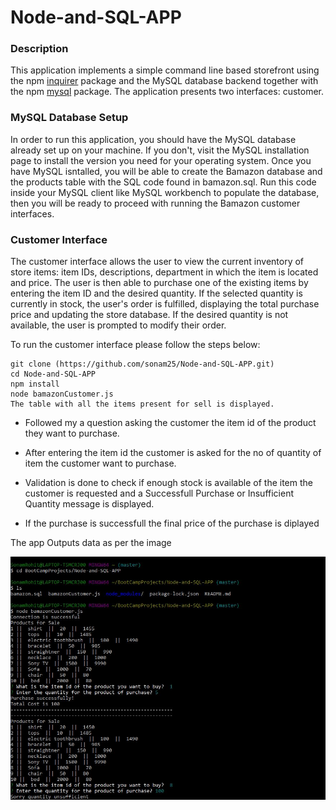 # Node-and-SQL-APP

### Description
This application implements a simple command line based storefront using the npm [inquirer](inquirer) package and the MySQL database backend together with the npm [mysql](mysql) package. The application presents two interfaces: customer.

### MySQL Database Setup
In order to run this application, you should have the MySQL database already set up on your machine. If you don't, visit the MySQL installation page to install the version you need for your operating system. Once you have MySQL isntalled, you will be able to create the Bamazon database and the products table with the SQL code found in bamazon.sql. Run this code inside your MySQL client like MySQL workbench to populate the database, then you will be ready to proceed with running the Bamazon customer interfaces.

### Customer Interface
The customer interface allows the user to view the current inventory of store items: item IDs, descriptions, department in which the item is located and price. The user is then able to purchase one of the existing items by entering the item ID and the desired quantity. If the selected quantity is currently in stock, the user's order is fulfilled, displaying the total purchase price and updating the store database. If the desired quantity is not available, the user is prompted to modify their order.

To run the customer interface please follow the steps below:
```
git clone (https://github.com/sonam25/Node-and-SQL-APP.git)
cd Node-and-SQL-APP
npm install
node bamazonCustomer.js
The table with all the items present for sell is displayed.
```
* Followed my a question asking the customer the item id of the product they want to purchase.

* After entering the item id the customer is asked for the no of quantity of item the customer want to purchase.

* Validation is done to check if enough stock is available of the item the customer is requested and a Successfull Purchase or Insufficient Quantity message is displayed.

* If the purchase is successfull the final price of the purchase is diplayed

The app Outputs data as per the image

![AppinWork](images/Appwork.JPG)


